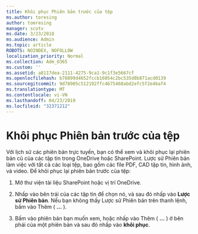```yaml
---
title: Khôi phục Phiên bản trước của tệp
ms.author: toresing
author: tomresing
manager: scotv
ms.date: 3/23/2018
ms.audience: Admin
ms.topic: article
ROBOTS: NOINDEX, NOFOLLOW
localization_priority: Normal
ms.collection: Adm_O365
ms.custom: ''
ms.assetid: a8117dea-2111-4275-9ca1-9c1f3e5667cf
ms.openlocfilehash: b78899d4652fccb16054c2bc535d8b871acd0139
ms.sourcegitcommit: 9d78905c512192ffc4675468abd2efc5f2e4baf4
ms.translationtype: MT
ms.contentlocale: vi-VN
ms.lasthandoff: 04/23/2019
ms.locfileid: "32371212"
---
```

# <a name="restore-a-previous-file-version"></a>Khôi phục Phiên bản trước của tệp

Với lịch sử các phiên bản trực tuyến, bạn có thể xem và khôi phục lại phiên bản cũ của các tập tin trong OneDrive hoặc SharePoint. Lược sử Phiên bản làm việc với tất cả các loại tệp, bao gồm các file PDF, CAD tập tin, hình ảnh, và video. Để khôi phục lại phiên bản trước của tệp:
  
1. Mở thư viện tài liệu SharePoint hoặc vị trí OneDrive.
    
2. Nhấp vào bên trái của các tập tin để chọn nó, và sau đó nhấp vào **Lược sử Phiên bản**. Nếu bạn không thấy Lược sử Phiên bản trên thanh lệnh, bấm vào Thêm ( **...** ). 
    
3. Bấm vào phiên bản bạn muốn xem, hoặc nhấp vào Thêm ( **...** ) ở bên phải của một phiên bản và sau đó nhấp vào **khôi phục**.
    

